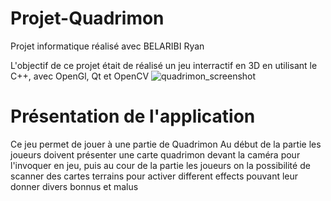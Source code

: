 # Projet-Quadrimon
Projet informatique réalisé avec BELARIBI Ryan

L'objectif de ce projet était de réalisé un jeu interractif en 3D en utilisant le C++, avec OpenGl, Qt et OpenCV
![quadrimon_screenshot](https://github.com/user-attachments/assets/bcc29df3-d211-484b-8a8a-3144ffc01b0d)

# Présentation de l'application
Ce jeu permet de jouer à une partie de Quadrimon
Au début de la partie les joueurs doivent présenter une carte quadrimon devant la caméra pour l'invoquer en jeu, puis au cour de la partie les joueurs on la possibilité de scanner des cartes terrains pour activer different effects pouvant leur donner divers bonnus et malus
